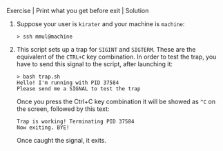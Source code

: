 Exercise | Print what you get before exit | Solution

1. Suppose your user is `kirater` and your machine is `machine`:

   ```console
   > ssh mmul@machine
   ```

2. This script sets up a trap for `SIGINT` and `SIGTERM`. These are the
   equivalent of the `CTRL+C` key combination.
   In order to test the trap, you have to send this signal to the script, after
   launching it:

   ```console
   > bash trap.sh
   Hello! I'm running with PID 37584
   Please send me a SIGNAL to test the trap
   ```

   Once you press the Ctrl+C key combination it will be showed as `^C` on the
   screen, followed by this text:

   ```console
   Trap is working! Terminating PID 37584
   Now exiting. BYE!
   ```
   
   Once caught the signal, it exits.
